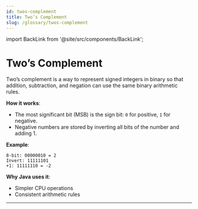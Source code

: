 ```yaml
---
id: twos-complement
title: Two’s Complement
slug: /glossary/twos-complement
---
```

import BackLink from '@site/src/components/BackLink';

# Two’s Complement

Two’s complement is a way to represent signed integers in binary so that addition, subtraction, and negation can use the same binary arithmetic rules.

**How it works**:
- The most significant bit (MSB) is the sign bit: `0` for positive, `1` for negative.
- Negative numbers are stored by inverting all bits of the number and adding 1.

**Example**:
```
8-bit: 00000010 = 2
Invert: 11111101
+1: 11111110 = -2
```

**Why Java uses it**:
- Simpler CPU operations
- Consistent arithmetic rules

<!-- ![Two’s Complement Diagram](/img/twos-complement.png) -->

---

<BackLink />

